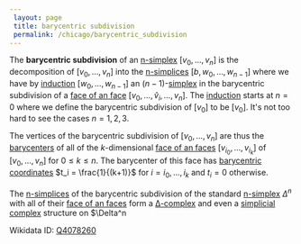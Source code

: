 ```yaml
---
 layout: page
 title: barycentric subdivision
 permalink: /chicago/barycentric_subdivision
---
```

The **barycentric subdivision** of an [n-simplex](https://mathgloss.github.io/MathGloss/chicago/n-simplex) $[v_0,\dots,v_n]$ is the decomposition of $[v_0,\dots,v_n]$ into the [n-simplices](https://mathgloss.github.io/MathGloss/chicago/n-simplex) $[b,w_0,\dots,w_{n-1}]$ where we have by [induction](https://mathgloss.github.io/MathGloss/chicago/induction) $[w_0,\dots, w_{n-1}]$ an $(n-1)$-[simplex](https://mathgloss.github.io/MathGloss/chicago/##########simplex) in the barycentric subdivision of a [face of an face](https://mathgloss.github.io/MathGloss/chicago/face_of_an_##########face) $[v_0,\dots,\hat v_i,\dots,v_n]$. The [induction](https://mathgloss.github.io/MathGloss/chicago/induction) starts at $n=0$ where we define the barycentric subdivision of $[v_0]$ to be $[v_0]$. It's not too hard to see the cases $n=1,2,3$.

The vertices of the barycentric subdivision of $[v_0,\dots,v_n]$ are thus the [barycenters](https://mathgloss.github.io/MathGloss/chicago/barycenter) of all of the $k$-dimensional [face of an faces](https://mathgloss.github.io/MathGloss/chicago/face_of_an_##########faces) $[v_{i_0},\dots, v_{i_k}]$ of $[v_0,\dots,v_n]$ for $0\leq k\leq n$.  The barycenter of this face has [barycentric coordinates](https://mathgloss.github.io/MathGloss/chicago/barycentric_coordinates) $t_i = \frac{1}{(k+1)}$ for $i= i_0,\dots, i_k$ and $t_i=0$ otherwise.

The [n-simplices](https://mathgloss.github.io/MathGloss/chicago/##########n-simplices) of the barycentric subdivision of the standard [n-simplex](https://mathgloss.github.io/MathGloss/chicago/n-simplex) $\Delta^n$ with all of their [face of an faces](https://mathgloss.github.io/MathGloss/chicago/face_of_an_##########faces) form a [∆-complex](https://mathgloss.github.io/MathGloss/chicago/∆-complex) and even a [simplicial complex](https://mathgloss.github.io/MathGloss/chicago/simplicial_complex) structure on $\Delta^n

Wikidata ID: [Q4078260](https://www.wikidata.org/wiki/Q4078260)